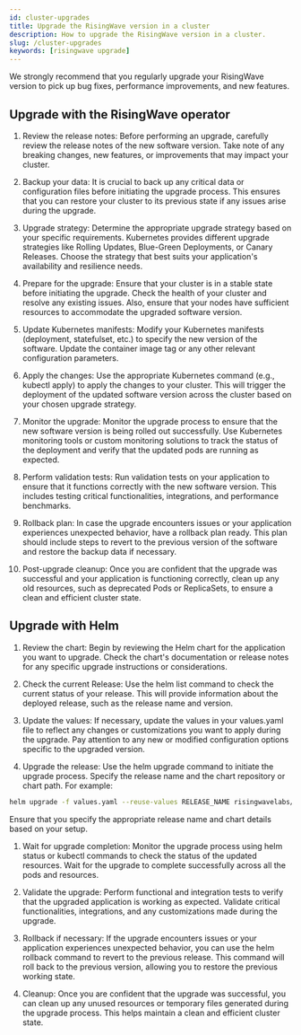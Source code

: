 ```yaml
---
id: cluster-upgrades
title: Upgrade the RisingWave version in a cluster
description: How to upgrade the RisingWave version in a cluster.
slug: /cluster-upgrades
keywords: [risingwave upgrade]
---
```

We strongly recommend that you regularly upgrade your RisingWave version to pick up bug fixes, performance improvements, and new features.

## Upgrade with the RisingWave operator

1. Review the release notes: Before performing an upgrade, carefully review the release notes of the new software version. Take note of any breaking changes, new features, or improvements that may impact your cluster.

2. Backup your data: It is crucial to back up any critical data or configuration files before initiating the upgrade process. This ensures that you can restore your cluster to its previous state if any issues arise during the upgrade.

3. Upgrade strategy: Determine the appropriate upgrade strategy based on your specific requirements. Kubernetes provides different upgrade strategies like Rolling Updates, Blue-Green Deployments, or Canary Releases. Choose the strategy that best suits your application's availability and resilience needs.

4. Prepare for the upgrade: Ensure that your cluster is in a stable state before initiating the upgrade. Check the health of your cluster and resolve any existing issues. Also, ensure that your nodes have sufficient resources to accommodate the upgraded software version.

5. Update Kubernetes manifests: Modify your Kubernetes manifests (deployment, statefulset, etc.) to specify the new version of the software. Update the container image tag or any other relevant configuration parameters.

6. Apply the changes: Use the appropriate Kubernetes command (e.g., kubectl apply) to apply the changes to your cluster. This will trigger the deployment of the updated software version across the cluster based on your chosen upgrade strategy.

7. Monitor the upgrade: Monitor the upgrade process to ensure that the new software version is being rolled out successfully. Use Kubernetes monitoring tools or custom monitoring solutions to track the status of the deployment and verify that the updated pods are running as expected.

8. Perform validation tests: Run validation tests on your application to ensure that it functions correctly with the new software version. This includes testing critical functionalities, integrations, and performance benchmarks.

9. Rollback plan: In case the upgrade encounters issues or your application experiences unexpected behavior, have a rollback plan ready. This plan should include steps to revert to the previous version of the software and restore the backup data if necessary.

10. Post-upgrade cleanup: Once you are confident that the upgrade was successful and your application is functioning correctly, clean up any old resources, such as deprecated Pods or ReplicaSets, to ensure a clean and efficient cluster state.

## Upgrade with Helm

1. Review the chart: Begin by reviewing the Helm chart for the application you want to upgrade. Check the chart's documentation or release notes for any specific upgrade instructions or considerations.

2. Check the current Release: Use the helm list command to check the current status of your release. This will provide information about the deployed release, such as the release name and version.

3. Update the values: If necessary, update the values in your values.yaml file to reflect any changes or customizations you want to apply during the upgrade. Pay attention to any new or modified configuration options specific to the upgraded version.

4. Upgrade the release: Use the helm upgrade command to initiate the upgrade process. Specify the release name and the chart repository or chart path. For example:

```bash
helm upgrade -f values.yaml --reuse-values RELEASE_NAME risingwavelabs/risingwave

```

   Ensure that you specify the appropriate release name and chart details based on your setup.

1. Wait for upgrade completion: Monitor the upgrade process using helm status or kubectl commands to check the status of the updated resources. Wait for the upgrade to complete successfully across all the pods and resources.

1. Validate the upgrade: Perform functional and integration tests to verify that the upgraded application is working as expected. Validate critical functionalities, integrations, and any customizations made during the upgrade.

1. Rollback if necessary: If the upgrade encounters issues or your application experiences unexpected behavior, you can use the helm rollback command to revert to the previous release. This command will roll back to the previous version, allowing you to restore the previous working state.

1. Cleanup: Once you are confident that the upgrade was successful, you can clean up any unused resources or temporary files generated during the upgrade process. This helps maintain a clean and efficient cluster state.
